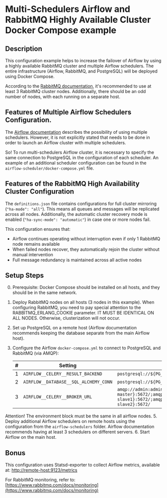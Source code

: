 # Multi-Schedulers Airflow and RabbitMQ Highly Available Cluster Docker Compose example
## Description
This configuration example helps to increase the failover of Airflow by using a highly available RabbitMQ cluster and multiple Airflow schedulers. The entire infrastructure (Airflow, RabbitMQ, and PostgreSQL) will be deployed using Docker Compose.

According to the [RabbitMQ documentation](https://www.rabbitmq.com/docs/clustering#:~:text=(three%2C%20five%2C%20seven%2C%20or%20more)), it's recommended to use at least 3 RabbitMQ cluster nodes. Additionally, there should be an odd number of nodes, with each running on a separate host.

## Features of Multiple Airflow Schedulers Configuration.
The [Airflow documentation](https://airflow.apache.org/docs/apache-airflow/stable/administration-and-deployment/scheduler.html#running-more-than-one-scheduler) describes the possibility of using multiple schedulers. However, it is not explicitly stated that needs to be done in order to launch an Airflow cluster with multiple schedulers.

So! To run multi-schedulers Airflow cluster, it is necessary to specify the same connection to PostgreSQL in the configuration of each scheduler.
An example of an additional scheduler configuration can be found in the `airflow-scheduler/docker-compose.yml` file.


## Features of the RabbitMQ High Availability Cluster Configuration

The `definitions.json` file contains configurations for full cluster mirroring (`"ha-mode": "all"`). This means all queues and messages will be replicated across all nodes. Additionally, the automatic cluster recovery mode is enabled (`"ha-sync-mode": "automatic"`) in case one or more nodes fail.

This configuration ensures that:
- Airflow continues operating without interruption even if only 1 RabbitMQ node remains available
- When failed nodes recover, they automatically rejoin the cluster without manual intervention
- Full message redundancy is maintained across all active nodes

## Setup Steps
0. Prerequisite: Docker Compose should be installed on all hosts, and they should be in the same network.
1. Deploy RabbitMQ nodes on all hosts (3 nodes in this example).
   When configuring RabbitMQ, you need to pay special attention to the RABBITMQ_ERLANG_COOKIE parameter. IT MUST BE IDENTICAL ON ALL NODES. Otherwise, clusterization will not occur. 
3. Set up PostgreSQL on a remote host (Airflow documentation recommends keeping the database separate from the main Airflow host).
4. Configure the Airflow `docker-compose.yml` to connect to PostgreSQL and RabbitMQ (via AMQP):

   | # | Setting | Value |
   |---|---|---|
   | 1 | `AIRFLOW__CELERY__RESULT_BACKEND` | `postgresql://${PG_USER}:${PG_PASSWORD}@${PG_HOST}:5432/airflow` |
   | 2 | `AIRFLOW__DATABASE__SQL_ALCHEMY_CONN` | `postgresql://${PG_USER}:${PG_PASSWORD}@${PG_HOST}:5432/airflow` |
   | 3 | `AIRFLOW__CELERY__BROKER_URL` | `amqp://admin:admin@${RABBITMQ_MASTER:-rabbitmq-master}:5672/;amqp://admin:admin@${RABBITMQ_SLAVE_1:-rabbitmq-slave1}:5672/;amqp://admin:admin@${RABBITMQ_SLAVE_2:-rabbitmq-slave2}:5672/` |
Attention! The environment block must be the same in all airflow nodes.
5. Deploy additional Airflow schedulers on remote hosts using the configuration from the `airflow-schedulers` folder. Airflow documentation recommends having at least 3 schedulers on different servers.
6. Start Airflow on the main host.

## Bonus
This configuration uses Statsd-exporter to collect Airflow metrics, available at:
[http://remote-host:9123/metrics](http://remote-host:9123/metrics)

For RabbitMQ monitoring, refer to:
[https://www.rabbitmq.com/docs/monitoring](https://www.rabbitmq.com/docs/monitoring)
